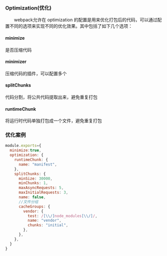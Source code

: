 ### Optimization(优化)
&emsp;&emsp;webpack允许在 optimization 的配置是用来优化打包后的代码，可以通过配置不同的选项来实现不同的优化效果。其中包括了如下几个选项：
#### minimize
是否压缩代码
#### minimizer
压缩代码的插件，可以配置多个
#### splitChunks
代码分割，将公共代码提取出来，避免重复打包
#### runtimeChunk
将运行时代码单独打包成一个文件，避免重复打包
### 优化案例
```js
module.exports={
  minimize:true,
  optimization: {
    runtimeChunk: {
      name: "manifest",
    },
    splitChunks: {
      minSize: 30000,
      minChunks: 1,
      maxAsyncRequests: 5,
      maxInitialRequests: 3,
      name: false,
      //文件分组
      cacheGroups: {
        vendor: {
          test: /[\\/]node_modules[\\/]/,
          name: "vendor",
          chunks: "initial",
        },
      },
    },
  }
}
```